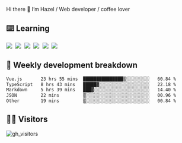 
Hi there 👋 I’m Hazel / Web developer / coffee lover

## ⌨️ Learning

<samp>
 <a href="https://github.com/vuejs/core"><img src="https://api.iconify.design/logos:vue.svg" /></a>
  <a href="https://github.com/vuejs/core"><img src="https://api.iconify.design/logos:react.svg" /></a>
  <a href="https://github.com/solidjs/solid"><img src="https://api.iconify.design/logos:solidjs.svg" /></a>
  <a href="https://github.com/vitejs/vite"><img src="https://api.iconify.design/logos:vitejs.svg" /></a>
  <a href="https://github.com/microsoft/TypeScript"><img src="https://api.iconify.design/logos:typescript-icon.svg" /></a> 
  <a href="https://github.com/unocss/unocss"><img src="https://api.iconify.design/logos:unocss.svg" /></a>
  

</samp>


## 🦀 Weekly development breakdown

<!--START_SECTION:waka-->

```txt
Vue.js       23 hrs 55 mins  ███████████████▒░░░░░░░░░   60.84 %
TypeScript   8 hrs 43 mins   █████▓░░░░░░░░░░░░░░░░░░░   22.18 %
Markdown     5 hrs 39 mins   ███▓░░░░░░░░░░░░░░░░░░░░░   14.40 %
JSON         22 mins         ▒░░░░░░░░░░░░░░░░░░░░░░░░   00.96 %
Other        19 mins         ▒░░░░░░░░░░░░░░░░░░░░░░░░   00.84 %
```

<!--END_SECTION:waka-->
## 👬🏻 Visitors

![gh_visitors](https://profile-counter.glitch.me/Hazel-Lin/count.svg)

